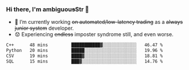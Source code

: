 ### Hi there, I'm ambiguou~~s~~Str 👋

<!--
**ambiguoustexture/ambiguoustexture** is a ✨ _special_ ✨ repository because its `README.md` (this file) appears on your GitHub profile.

Here are some ideas to get you started:
-->
- 🔭 I’m currently working ~~on automated/low-latency trading~~ as a ~~always junior system~~ developer.
- :worried: Experiencing ~~endless~~ imposter syndrome still, and even worse.

<!--START_SECTION:waka-->

```txt
C++      48 mins         ███████████▓░░░░░░░░░░░░░   46.47 %
Python   20 mins         █████░░░░░░░░░░░░░░░░░░░░   19.96 %
CSV      19 mins         ████▓░░░░░░░░░░░░░░░░░░░░   18.81 %
SQL      15 mins         ███▓░░░░░░░░░░░░░░░░░░░░░   14.76 %
```

<!--END_SECTION:waka-->
